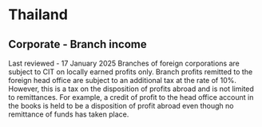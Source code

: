 # Thailand
## Corporate - Branch income
Last reviewed - 17 January 2025
Branches of foreign corporations are subject to CIT on locally earned profits only. Branch profits remitted to the foreign head office are subject to an additional tax at the rate of 10%. However, this is a tax on the disposition of profits abroad and is not limited to remittances. For example, a credit of profit to the head office account in the books is held to be a disposition of profit abroad even though no remittance of funds has taken place.
